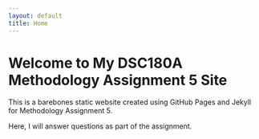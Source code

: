 ```yaml
---
layout: default
title: Home
---
```


# Welcome to My DSC180A Methodology Assignment 5 Site

This is a barebones static website created using GitHub Pages and Jekyll for Methodology Assignment 5.

Here, I will answer questions as part of the assignment.
